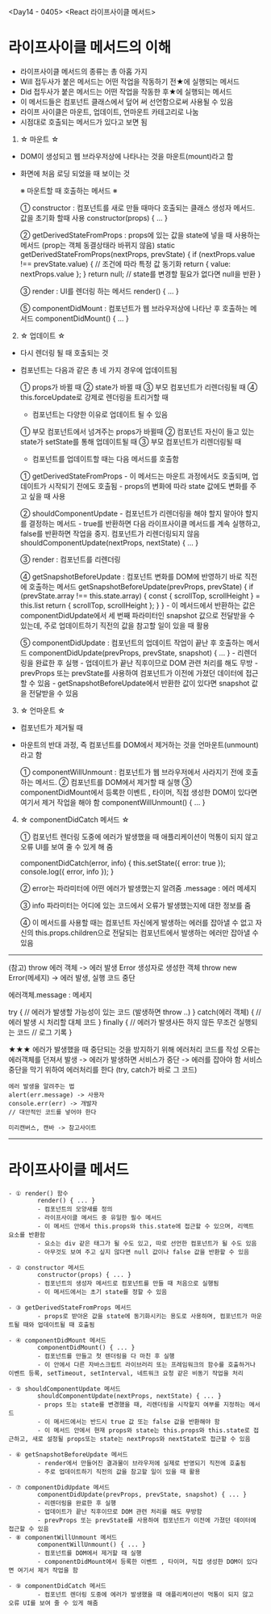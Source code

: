 <Day14 - 0405>
<React 라이프사이클 메서드>

# 라이프사이클 메서드의 이해

- 라이프사이클 메서드의 종류는 총 아홉 가지
- Will 접두사가 붙은 메서드는 어떤 작업을 작동하기 전★에 실행되는 메서드
- Did 접두사가 붙은 메서드는 어떤 작업을 작동한 후★에 실행되는 메서드
- 이 메서드들은 컴포넌트 클래스에서 덮어 써 선언함으로써 사용될 수 있음
- 라이프 사이클은 마운트, 업데이트, 언마운트 카테고리로 나눔
- 시점대로 호출되는 메서드가 있다고 보면 됨

1. ☆ 마운트 ☆

- DOM이 생성되고 웹 브라우저상에 나타나는 것을 마운트(mount)라고 함
- 화면에 처음 로딩 되었을 때 보이는 것

    ※ 마운트할 때 호출하는 메서드 ※

    ① constructor : 컴포넌트를 새로 만들 때마다 호출되는 클래스 생성자 메서드. 값을 초기화 할때 사용
        constructor(props) { ... }

    ② getDerivedStateFromProps : props에 있는 값을 state에 넣을 때 사용하는 메서드
    (prop는 객체 동결상태라 바뀌지 않음)
        static getDerivedStateFromProps(nextProps, prevState) {
        if (nextProps.value !== prevState.value) { // 조건에 따라 특정 값 동기화
        return { value: nextProps.value };
        }
        return null; // state를 변경할 필요가 없다면 null을 반환
        }

    ③ render : UI를 렌더링 하는 메서드
        render() { ... }

    ⑤ componentDidMount : 컴포넌트가 웹 브라우저상에 나타난 후 호출하는 메서드
        componentDidMount() { ... }

2. ☆ 업데이트 ☆

- 다시 렌더링 될 때 호출되는 것
- 컴포넌트는 다음과 같은 총 네 가지 경우에 업데이트됨

   ① props가 바뀔 때
   ② state가 바뀔 때
   ③ 부모 컴포넌트가 리렌더링될 때
   ④ this.forceUpdate로 강제로 렌더링을 트리거할 때

  - 컴포넌트는 다양한 이유로 업데이트 될 수 있음

   ① 부모 컴포넌트에서 넘겨주는 props가 바뀔때
   ② 컴포넌트 자신이 들고 있는 state가 setState를 통해 업데이트될 때
   ③ 부모 컴포넌트가 리렌더링될 때

  - 컴포넌트를 업데이트할 때는 다음 메서드를 호출함

   ① getDerivedStateFromProps
      - 이 메서드는 마운트 과정에서도 호출되며, 업데이트가 시작되기 전에도 호출됨
      - props의 변화에 따라 state 값에도 변화를 주고 싶을 때 사용

   ② shouldComponentUpdate
      - 컴포넌트가 리렌더링을 해야 할지 말아야 할지를 결정하는 메서드
      - true를 반환하면 다음 라이프사이클 메서드를 계속 실행하고, false를 반환하면 작업을 중지. 컴포넌트가 리렌더링되지 않음
      shouldComponentUpdate(nextProps, nextState) { ... }

   ③ render : 컴포넌트를 리렌더링

   ④ getSnapshotBeforeUpdate : 컴포넌트 변화를 DOM에 반영하기 바로 직전에 호출하는 메서드
      getSnapshotBeforeUpdate(prevProps, prevState) {
      if (prevState.array !== this.state.array) {
      const { scrollTop, scrollHeight } = this.list
      return { scrollTop, scrollHeight };
      }
      }
      - 이 메서드에서 반환하는 값은 componentDidUpdate에서 세 번째 파라미터인 snapshot 값으로 전달받을 수 있는데, 주로 업데이트하기 직전의 값을 참고할 일이 있을 때 활용

   ⑤ componentDidUpdate : 컴포넌트의 업데이트 작업이 끝난 후 호출하는 메서드
      componentDidUpdate(prevProps, prevState, snapshot) { ... }
      - 리렌더링을 완료한 후 실행
      - 업데이트가 끝난 직후이므로 DOM 관련 처리를 해도 무방
      - prevProps 또는 prevState를 사용하여 컴포넌트가 이전에 가졌던 데이터에 접근할 수 있음
      - getSnapshotBeforeUpdate에서 반환한 값이 있다면 snapshot 값을 전달받을 수 있음

3. ☆ 언마운트 ☆

- 컴포넌트가 제거될 때
- 마운트의 반대 과정, 즉 컴포넌트를 DOM에서 제거하는 것을 언마운트(unmount)라고 함

    ① componentWillUnmount : 컴포넌트가 웹 브라우저에서 사라지기 전에 호출하는 메서드.
    ② 컴포넌트를 DOM에서 제거할 때 실행
    ③ componentDidMount에서 등록한 이벤트 , 타이머, 직접 생성한 DOM이 있다면 여기서 제거 작업을 해야 함
      componentWillUnmount() { ... }

4. ☆ componentDidCatch 메서드 ☆

   ① 컴포넌트 렌더링 도중에 에러가 발생했을 때 애플리케이션이 먹통이 되지 않고 오류 UI를 보여 줄 수 있게 해 줌

   componentDidCatch(error, info) {
   this.setState({
   error: true
   });
   console.log({ error, info });
   }

   ② error는 파라미터에 어떤 에러가 발생했는지 알려줌
      .message : 에러 메세지

   ③ info 파라미터는 어디에 있는 코드에서 오류가 발생했는지에 대한 정보를 줌

   ④ 이 메서드를 사용할 때는 컴포넌트 자신에게 발생하는 에러를 잡아낼 수 없고 자신의 this.props.children으로 전달되는 컴포넌트에서 발생하는 에러만 잡아낼 수 있음

---

(참고)
   throw 에러 객체 -> 에러 발생
   Error 생성자로 생성한 객체
   throw new Error(메세지) -> 에러 발생, 실행 코드 중단

   에러객체.message : 메세지

   try {
   // 에러가 발생할 가능성이 있는 코드 (발생하면 throw ..)
   } catch(에러 객체) {
   // 에러 발생 시 처리할 대체 코드
   } finally {
   // 에러가 발생사든 하지 않든 무조건 실행되는 코드
   // 로그 기록
   }

   ★★★ 에러가 발생했을 때 중단되는 것을 방지하기 위해 에러처리 코드를 작성
   오류는 에러객체를 던져서 발생 -> 에러가 발생하면 서비스가 중단 -> 에러를 잡아야 함
   서비스 중단을 막기 위하여 에러처리를 한다 (try, catch가 바로 그 코드)

    에러 발생을 알려주는 법
    alert(err.message) -> 사용자
    console.err(err) -> 개발자
    // 대안적인 코드를 넣어야 한다

    미리캔버스, 캔바 -> 참고사이트

---

# 라이프사이클 메서드

    - ① render() 함수
            render() { ... }
            - 컴포넌트의 모양새를 정의
            - 라이프사이클 메서드 중 유일한 필수 메서드
            - 이 메서드 안에서 this.props와 this.state에 접근할 수 있으며, 리액트 요소를 반환함
            - 요소는 div 같은 태그가 될 수도 있고, 따로 선언한 컴포넌트가 될 수도 있음
            - 아무것도 보여 주고 싶지 않다면 null 값이나 false 값을 반환할 수 있음

    - ② constructor 메서드
            constructor(props) { ... }
            - 컴포넌트의 생성자 메서드로 컴포넌트를 만들 때 처음으로 실행됨
            - 이 메서드에서는 초기 state를 정할 수 있음

    - ③ getDerivedStateFromProps 메서드
            - props로 받아온 값을 state에 동기화시키는 용도로 사용하며, 컴포넌트가 마운트될 때와 업데이트될 때 호출됨

    - ④ componentDidMount 메서드
            componentDidMount() { ... }
            - 컴포넌트를 만들고 첫 렌더링을 다 마친 후 실행
            - 이 안에서 다른 자바스크립트 라이브러리 또는 프레임워크의 함수를 호출하거나 이벤트 등록, setTimeout, setInterval, 네트워크 요청 같은 비동기 작업을 처리

    - ⑤ shouldComponentUpdate 메서드
            shouldComponentUpdate(nextProps, nextState) { ... }
            - props 또는 state를 변경했을 때, 리렌더링을 시작할지 여부를 지정하는 메서드
            - 이 메서드에서는 반드시 true 값 또는 false 값을 반환해야 함
            - 이 메서드 안에서 현재 props와 state는 this.props와 this.state로 접근하고, 새로 설정될 props또는 state는 nextProps와 nextState로 접근할 수 있음

    - ⑥ getSnapshotBeforeUpdate 메서드
            - render에서 만들어진 결과물이 브라우저에 실제로 반영되기 직전에 호출됨
            - 주로 업데이트하기 직전의 값을 참고할 일이 있을 때 활용

    - ⑦ componentDidUpdate 메서드      
            componentDidUpdate(prevProps, prevState, snapshot) { ... }
            - 리렌더링을 완료한 후 실행
            - 업데이트가 끝난 직후이므로 DOM 관련 처리를 해도 무방함
            - prevProps 또는 prevState를 사용하여 컴포넌트가 이전에 가졌던 데이터에 접근할 수 있음
    - ⑧ componentWillUnmount 메서드
            componentWillUnmount() { ... }
            - 컴포넌트를 DOM에서 제거할 때 실행
            - componentDidMount에서 등록한 이벤트 , 타이머, 직접 생성한 DOM이 있다면 여기서 제거 작업을 함

    - ⑨ componentDidCatch 메서드
            - 컴포넌트 렌더링 도중에 에러가 발생했을 때 애플리케이션이 먹통이 되지 않고 오류 UI를 보여 줄 수 있게 해줌